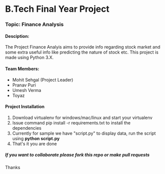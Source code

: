 <h1>B.Tech Final Year Project</h1>

<h3>Topic: Finance Analysis</h3>

<h4>Desciption:</h4>
<p>
	The Project Finance Analyis aims to provide info regarding stock market and some extra useful info like predicting the nature of stock etc. This project is made using Python 3.X.
</p>
<h4>Team Members:</h4>
<ul>
	<li>Mohit Sehgal (Project Leader)</li>
	<li>Pranav Puri</li>
	<li>Umesh Verma</li>
	<li>Toyaz </li>
</ul>
<h4>Project Installation</h4>
<ol>
	<li>Download virtualenv for windows/mac/linux and start your virtualenv</li>
	<li>Issue command pip install -r requirements.txt to install the dependencies</li>
	<li>Currently for sample we have "script.py" to display data, run the script using 
	<strong>python script.py</strong></li>
	<li>That's it you are done</li>
</ol>
<h5>If you want to collaborate please fork this repo or make pull requests</h5>
Thanks